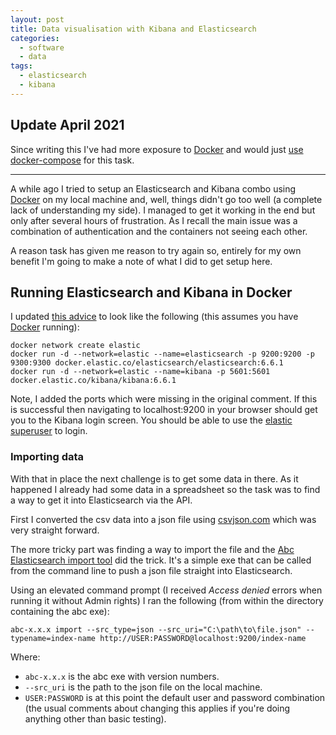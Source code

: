 ```yaml
---
layout: post
title: Data visualisation with Kibana and Elasticsearch
categories:
  - software
  - data
tags:
  - elasticsearch
  - kibana
---
```


## Update April 2021

Since writing this I've had more exposure to [Docker](https://www.docker.com/) and would just [use docker-compose](https://github.com/gregstanley/setup-reference/blob/main/Docker/docker-compose.yml) for this task.

---

A while ago I tried to setup an Elasticsearch and Kibana combo using [Docker](https://www.docker.com/) on my local machine and, well, things didn't go too well (a complete lack of understanding my side). I managed to get it working in the end but only after several hours of frustration. As I recall the main issue was a combination of authentication and the containers not seeing each other.

A reason task has given me reason to try again so, entirely for my own benefit I'm going to make a note of what I did to get setup here.

## Running Elasticsearch and Kibana in Docker

I updated [this advice](https://discuss.elastic.co/t/kibana-docker-image-doesnt-connect-to-elasticsearch-image/79511/3) to look like the following (this assumes you have [Docker](https://www.docker.com/) running):

```docker
docker network create elastic
docker run -d --network=elastic --name=elasticsearch -p 9200:9200 -p 9300:9300 docker.elastic.co/elasticsearch/elasticsearch:6.6.1
docker run -d --network=elastic --name=kibana -p 5601:5601 docker.elastic.co/kibana/kibana:6.6.1
```

Note, I added the ports which were missing in the original comment. If this is successful then navigating to localhost:9200 in your browser should get you to the Kibana login screen. You should be able to use the [elastic superuser](https://www.elastic.co/guide/en/elastic-stack-overview/current/built-in-users.html) to login.

### Importing data

With that in place the next challenge is to get some data in there. As it happened I already had some data in a spreadsheet so the task was to find a way to get it into Elasticsearch via the API.

First I converted the csv data into a json file using [csvjson.com](https://www.csvjson.com/csv2json) which was very straight forward.

The more tricky part was finding a way to import the file and the [Abc Elasticsearch import tool](https://medium.appbase.io/cli-for-indexing-data-from-json-to-elasticsearch-92f582c53df4) did the trick. It's a simple exe that can be called from the command line to push a json file straight into Elasticsearch.

Using an elevated command prompt (I received _Access denied_ errors when running it without Admin rights) I ran the following (from within the directory containing the abc exe):

```docker
abc-x.x.x import --src_type=json --src_uri="C:\path\to\file.json" --typename=index-name http://USER:PASSWORD@localhost:9200/index-name
```

Where:

- `abc-x.x.x` is the abc exe with version numbers.
- `--src_uri` is the path to the json file on the local machine.
- `USER:PASSWORD` is at this point the default user and password combination (the usual comments about changing this applies if you're doing anything other than basic testing).
